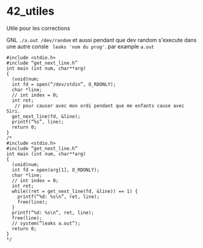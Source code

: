 # 42_utiles
Utile pour les corrections

GNL
`./a.out /dev/random`
et aussi pendant que dev random s'execute dans une autre consle
`
leaks 'nom du prog'`. par example `a.out`

```
#include <stdio.h>
#include “get_next_line.h”
int main (int num, char**arg)
{
  (void)num;
  int fd = open(“/dev/stdin”, O_RDONLY);
  char *line;
  // int index = 0;
  int ret;
   // pour causer avec mon ordi pendant que me enfants cause avec Siri.
  get_next_line(fd, &line);
  printf(“%s”, line);
  return 0;
}
/*
#include <stdio.h>
#include “get_next_line.h”
int main (int num, char**arg)
{
  (void)num;
  int fd = open(arg[1], O_RDONLY);
  char *line;
  // int index = 0;
  int ret;
  while((ret = get_next_line(fd, &line)) == 1) {
    printf(“%d: %s\n”, ret, line);
    free(line);
  }
  printf(“%d: %s\n”, ret, line);
  free(line);
  // system(“leaks a.out”);
  return 0;
}
*/
```
